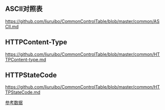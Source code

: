 ## ASCII对照表
https://github.com/liuruibo/CommonControlTable/blob/master/common/ASCII.md
## HTTPContent-Type
https://github.com/liuruibo/CommonControlTable/blob/master/common/HTTPContent-type.md
## HTTPStateCode
https://github.com/liuruibo/CommonControlTable/blob/master/common/HTTPStateCode.md


[参考数据](http://tool.oschina.net/commons)
